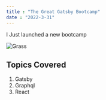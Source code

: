 ```yaml
---
title : "The Great Gatsby Bootcamp"
date : "2022-3-31"
---
```


I Just launched a new bootcamp

![Grass](./grass.png)

## Topics Covered 

1. Gatsby 
2. Graphql
3. React

